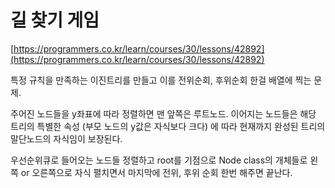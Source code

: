 # 길 찾기 게임

[https://programmers.co.kr/learn/courses/30/lessons/42892](https://programmers.co.kr/learn/courses/30/lessons/42892)

특정 규칙을 만족하는 이진트리를 만들고 이를 전위순회, 후위순회 한걸 배열에 찍는 문제.

주어진 노드들을
y좌표에 따라 정렬하면 맨 앞쪽은 루트노드. 이어지는 노드들은 해당 트리의 특별한 속성 (부모 노드의 y값은 자식보다 크다) 에 따라 현재까지 완성된 트리의 말단노드의 자식임이 보장된다.

우선순위큐로 들어오는 노드들 정렬하고 root를 기점으로 Node class의 개체들로 왼쪽 or 오른쪽으로 자식 펼치면서 마지막에 전위, 후위 순회 한번 해주면 끝난다.
